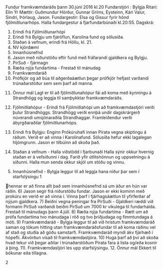 Fundur framkvæmdaráðs þann 30.júní 2016 kl.20
Fundarstjóri : Bylgja
Ritari: Elín Ýr
Mættir: Guðmundur Hörður, Gunnar Gríms, Eysteinn, Kári Valur, Sindri, Þórlaug,
Jason.
Fundargestir: Elsa og Gissur fyrir hönd fjölmiðlunarhóps. Halla fundargestur á
fjarfundarbúnaði kl.20:55.
Dagskrá:
1) Erindi frá Fjölmiðlunarhópi
2) Erindi frá Bylgju um fjáröflun, Karolina fund og sölusíða.
3) Staðan á vefnum, erindi frá Höllu, kl. 21.
4) NV kjördæmi
5) Innanhúsnefnd
6) Jason með niðurstöðu eftir fund með fráfarandi gjaldkera og Bylgju.
7) PírSuð - fjármagn
8) Ræða nýja fundartíma - Frestað til mánudag
9) Framkvæmdaráð
10) Prófkjör og að búa til aðgerðaáætlun þegar prófkjör hefjast varðandi
trúnaðarstöður sem sem þarf að manna.
11. Önnur mál
Lagt er til að fjölmiðlunahópur fái að koma með kynningu á Strandhögg og
leggja til samþykktar framkvæmdaráðs.
1. Fjölmiðlahópur - Erindi frá Fjölmiðlahópi um að framkvæmdastjóri verði þulur
Strandhöggs. Strandhögg verði ennþá undir dagskrárgerð núverandi
umsjónaraðila Strandhaggar. Framleiðendur verði ábyrgðaraðilar
fjölmiðlunarhóps.

2. Erindi frá Bylgju: Enginn Prókúruhafi innan Pírata vegna skiptingu á ráðum.
Verið er að vinna í Karolinafund. Sölusíða hefur ekki lagalegan hljómgrunn.
Jason er tilbúinn að skoða það.
3. Staðan á vefnum - Halla viðstödd í fjarbunaði
Halla sýnir okkur hvernig staðan er á vefsíðunni í dag. Farið yfir útlitshönnun og
uppsetningu á síðunni. Halla mun senda okkur skjöl um stöðu og vinnu.
5) Innanhúsnefnd - Bylgja leggur til að leggja hana niður þar sem í starfslýsingu
1

hennar er að finna allt það sem innanhúsnefnd sá um áður en hún var ráðin.
6) Jason segir frá niðurstöðu fundar. Jason er ekki kominn með prokúru en verið
er að vinna í. Vinna þarf í fjárhagsáætlun til yfirferðar af nýjum gjaldkera.
7) Beiðni vegna peningar fra PírSuði - Gjaldkeri ræddi við formann PírSuð
varðandi beiðni PírSuð um 7000 kr vikulega til fundarhalda. Frestað til mánudags
þann 4.júlí.
8) Ræða nýja fundartíma - Rætt um að prófa fundartíma tvo mánudaga i röð og
tvo þriðjudaga og fimmtundaga á móti.
9) Framkvæmdaráð - Bylgja leggur til að við hristum framkvæmdaráð saman og
tökum hitting utan framkvæmdaráðsfundar til að koma ráðinu vel af stað og
stuðla að góðu samstarfi. Framkvæmdaráð myndi ákv fjárhæð í hópefli.
Ákvörðun vísað til framkvæmdastjóra.
10) Huga þarf að því að skoða hvað tekur við þegar aðilar í trúnaðarstöðum
Pírata fara á lista og/eða kosnir á þing.
11). Framkvæmdastjóri les upp starfslýsingu.
12. Önnur mál
Ekkert til bókunar eða tillagna.

2

